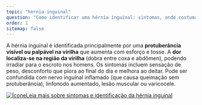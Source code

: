 ```yaml
---
topic: "hernia-inguinal"
question: "Como identificar uma hérnia inguinal: sintomas, onde costuma doer e o que pode confundir?"
order: 1
sitemap: false
---
```


A hérnia inguinal é identificada principalmente por uma **protuberância visível ou palpável na virilha** que aumenta com esforço e tosse. A **dor localiza-se na região da virilha** (dobra entre coxa e abdômen), podendo irradiar para o escroto nos homens. Os sintomas incluem sensação de peso, desconforto que piora ao final do dia e melhora ao deitar. Pode ser confundida com nervo inguinal inflamado (que causa queimação sem protuberância), linfonodo aumentado, lesão muscular ou varicocele.

<p><a href="{% link _posts/2025-10-01-hernia-inguinal-sintomas-dor-identificacao.md %}">
  <img src="/assets/images/icon-document.svg" class="icon" alt="Ícone" />Leia mais sobre sintomas e identificação da hérnia inguinal</a></p>
